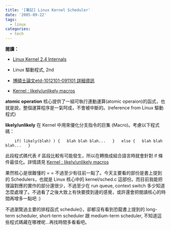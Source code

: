 ```yaml
---
title: '[筆記] Linux Kernel Scheduler'
date: '2005-09-22'
tags:
  - linux
categories:
  - tech
---
```

**閱讀：**


*   [Linux Kernel 2.4 Internals](http://www.moses.uklinux.net/patches/lki.html)

*   Linux 驅動程式, 2nd

*   [博碩士論文etd-1012101-091101 詳細資訊](http://etd.lib.nsysu.edu.tw/ETD-db/ETD-search-c/view_etd?URN=etd-1012101-091101)

*   [Kernel : likely/unlikely macros](http://kerneltrap.org/node/4705)




**atomic operation**
核心提供了一組可執行連動運算(atomic operaion)的函式，也就是說，整個運算程序是一氣呵成，不會被中斷的。(reference from Linux 驅動程式)


**likely/unlikely**
在 Kernel 中用來優化分支指令的巨集 (Macro)。考慮以下程式碼：
```
    if( likely(blah) ) {   blah blah blah...   }   else {   blah blah blah...   }
```
此段程式碼代表 if 區段比較有可能發生，所以在轉換成組合語言時就會針對 if 條件最佳化。詳情請見 [Kernel : likely/unlikely macros](http://kerneltrap.org/node/4705)


果然核心是很難懂的 = =
不過至少有往前一點了。今天主要看的部份是書上提到的 Schedulers，也就是 Linux 核心中的 kernel/sched.c 這部份。而目前我能把理論對應的實作的部分還很少，不過至少在 run queue, context switch 多少知道怎麼處理了。不過看了之後大致上有快要摸到邊的感覺，或許還會把閱讀核心的時間再增多一點吧 :)

不過瀏覽過主要的排程函式 schedule()，卻都沒有看到恐龍書上提到的 long-term scheduler, short-term scheduler 跟 medium-term scheduler, 不知道這些程式碼藏在哪裡呢...再找時間多看看吧。